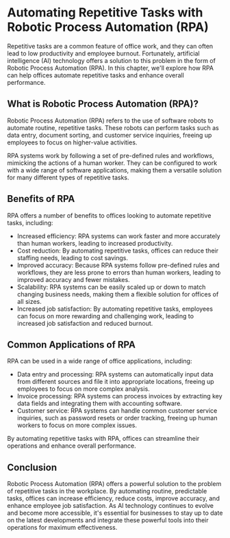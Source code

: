 Automating Repetitive Tasks with Robotic Process Automation (RPA)
============================================================================================================================

Repetitive tasks are a common feature of office work, and they can often lead to low productivity and employee burnout. Fortunately, artificial intelligence (AI) technology offers a solution to this problem in the form of Robotic Process Automation (RPA). In this chapter, we'll explore how RPA can help offices automate repetitive tasks and enhance overall performance.

What is Robotic Process Automation (RPA)?
-----------------------------------------

Robotic Process Automation (RPA) refers to the use of software robots to automate routine, repetitive tasks. These robots can perform tasks such as data entry, document sorting, and customer service inquiries, freeing up employees to focus on higher-value activities.

RPA systems work by following a set of pre-defined rules and workflows, mimicking the actions of a human worker. They can be configured to work with a wide range of software applications, making them a versatile solution for many different types of repetitive tasks.

Benefits of RPA
---------------

RPA offers a number of benefits to offices looking to automate repetitive tasks, including:

* Increased efficiency: RPA systems can work faster and more accurately than human workers, leading to increased productivity.
* Cost reduction: By automating repetitive tasks, offices can reduce their staffing needs, leading to cost savings.
* Improved accuracy: Because RPA systems follow pre-defined rules and workflows, they are less prone to errors than human workers, leading to improved accuracy and fewer mistakes.
* Scalability: RPA systems can be easily scaled up or down to match changing business needs, making them a flexible solution for offices of all sizes.
* Increased job satisfaction: By automating repetitive tasks, employees can focus on more rewarding and challenging work, leading to increased job satisfaction and reduced burnout.

Common Applications of RPA
--------------------------

RPA can be used in a wide range of office applications, including:

* Data entry and processing: RPA systems can automatically input data from different sources and file it into appropriate locations, freeing up employees to focus on more complex analysis.
* Invoice processing: RPA systems can process invoices by extracting key data fields and integrating them with accounting software.
* Customer service: RPA systems can handle common customer service inquiries, such as password resets or order tracking, freeing up human workers to focus on more complex issues.

By automating repetitive tasks with RPA, offices can streamline their operations and enhance overall performance.

Conclusion
----------

Robotic Process Automation (RPA) offers a powerful solution to the problem of repetitive tasks in the workplace. By automating routine, predictable tasks, offices can increase efficiency, reduce costs, improve accuracy, and enhance employee job satisfaction. As AI technology continues to evolve and become more accessible, it's essential for businesses to stay up to date on the latest developments and integrate these powerful tools into their operations for maximum effectiveness.

